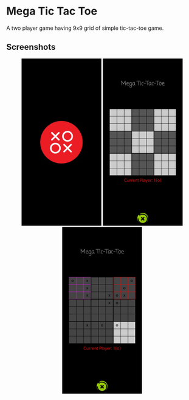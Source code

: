 # Mega Tic Tac Toe
A two player game having 9x9 grid of simple tic-tac-toe game.

## Screenshots
<p align="center">

<img src='https://github.com/tanaytoshniwal/MegaTicTacToe/blob/master/Screenshots/mt3_1.jpeg' width='210px'>
<img src='https://github.com/tanaytoshniwal/MegaTicTacToe/blob/master/Screenshots/mt3_2.jpeg' width='210px'>
<img src='https://github.com/tanaytoshniwal/MegaTicTacToe/blob/master/Screenshots/mt3_3.jpeg' width='210px'>

</p>